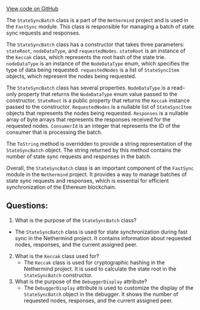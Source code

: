 [View code on GitHub](https://github.com/nethermindeth/nethermind/Nethermind.Synchronization/FastSync/StateSyncBatch.cs)

The `StateSyncBatch` class is a part of the `Nethermind` project and is used in the `FastSync` module. This class is responsible for managing a batch of state sync requests and responses. 

The `StateSyncBatch` class has a constructor that takes three parameters: `stateRoot`, `nodeDataType`, and `requestedNodes`. `stateRoot` is an instance of the `Keccak` class, which represents the root hash of the state trie. `nodeDataType` is an instance of the `NodeDataType` enum, which specifies the type of data being requested. `requestedNodes` is a list of `StateSyncItem` objects, which represent the nodes being requested.

The `StateSyncBatch` class has several properties. `NodeDataType` is a read-only property that returns the `NodeDataType` enum value passed to the constructor. `StateRoot` is a public property that returns the `Keccak` instance passed to the constructor. `RequestedNodes` is a nullable list of `StateSyncItem` objects that represents the nodes being requested. `Responses` is a nullable array of byte arrays that represents the responses received for the requested nodes. `ConsumerId` is an integer that represents the ID of the consumer that is processing the batch.

The `ToString` method is overridden to provide a string representation of the `StateSyncBatch` object. The string returned by this method contains the number of state sync requests and responses in the batch.

Overall, the `StateSyncBatch` class is an important component of the `FastSync` module in the `Nethermind` project. It provides a way to manage batches of state sync requests and responses, which is essential for efficient synchronization of the Ethereum blockchain.
## Questions: 
 1. What is the purpose of the `StateSyncBatch` class?
   - The `StateSyncBatch` class is used for state synchronization during fast sync in the Nethermind project. It contains information about requested nodes, responses, and the current assigned peer.
2. What is the `Keccak` class used for?
   - The `Keccak` class is used for cryptographic hashing in the Nethermind project. It is used to calculate the state root in the `StateSyncBatch` constructor.
3. What is the purpose of the `DebuggerDisplay` attribute?
   - The `DebuggerDisplay` attribute is used to customize the display of the `StateSyncBatch` object in the debugger. It shows the number of requested nodes, responses, and the current assigned peer.